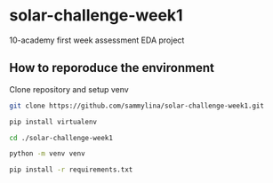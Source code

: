 # solar-challenge-week1
10-academy first week assessment EDA project


## How to reporoduce the environment

Clone repository and setup venv

```bash
git clone https://github.com/sammylina/solar-challenge-week1.git

pip install virtualenv

cd ./solar-challenge-week1

python -m venv venv

pip install -r requirements.txt
```
